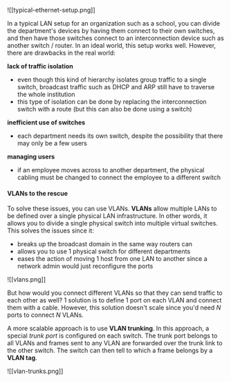 ![[typical-ethernet-setup.png]]

In a typical LAN setup for an organization such as a school, you can divide the department's devices by having them connect to their own switches, and then have those switches connect to an interconnection device such as another switch / router. In an ideal world, this setup works well. However, there are drawbacks in the real world:

**lack of traffic isolation**
- even though this kind of hierarchy isolates group traffic to a single switch, broadcast traffic such as DHCP and ARP still have to traverse the whole institution
- this type of isolation can be done by replacing the interconnection switch with a route (but this can also be done using a switch)

**inefficient use of switches**
- each department needs its own switch, despite the possibility that there may only be a few users

**managing users**
- if an employee moves across to another department, the physical cabling must be changed to connect the employee to a different switch

#### VLANs to the rescue
To solve these issues, you can use VLANs. **VLANs** allow multiple LANs to be defined over a single physical LAN infrastructure. In other words, it allows you to divide a single physical switch into multiple virtual switches. This solves the issues since it:
- breaks up the broadcast domain in the same way routers can
- allows you to use 1 physical switch for different departments
- eases the action of moving 1 host from one LAN to another since a network admin would just reconfigure the ports

![[vlans.png]]

But how would you connect different VLANs so that they can send traffic to each other as well? 1 solution is to define 1 port on each VLAN and connect them with a cable. However, this solution doesn't scale since you'd need *N* ports to connect *N* VLANs.

A more scalable approach is to use **VLAN trunking**. In this approach, a special *trunk port* is configured on each switch. The trunk port belongs to all VLANs and frames sent to any VLAN are forwarded over the trunk link to the other switch. The switch can then tell to which a frame belongs by a **VLAN tag**.

![[vlan-trunks.png]]
